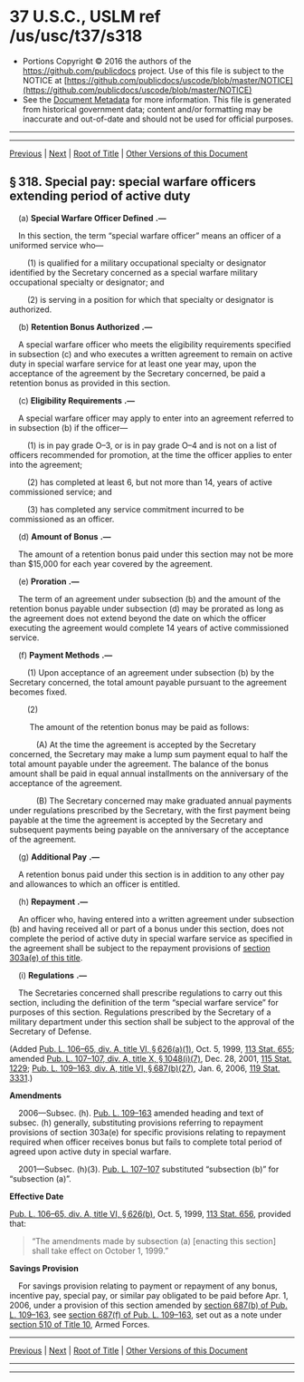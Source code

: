 ---
---

# 37 U.S.C., USLM ref /us/usc/t37/s318

* Portions Copyright © 2016 the authors of the https://github.com/publicdocs project.
  Use of this file is subject to the NOTICE at [https://github.com/publicdocs/uscode/blob/master/NOTICE](https://github.com/publicdocs/uscode/blob/master/NOTICE)
* See the [Document Metadata](././../../../../..//README.md) for more information.
  This file is generated from historical government data; content and/or formatting may be inaccurate and out-of-date and should not be used for official purposes.

----------
----------

[Previous](./../../../../..//us/usc/t37/ch5/schI/m__us_usc_t37_s317.md) | [Next](./../../../../..//us/usc/t37/ch5/schI/m__us_usc_t37_s319.md) | [Root of Title](./../../../../../) | [Other Versions of this Document](https://publicdocs.github.io/go/links?ns=uslm&ref=%2Fus%2Fusc%2Ft37%2Fs318)

## § 318. Special pay: special warfare officers extending period of active duty

    (a)  __Special Warfare Officer Defined__  __.—__ 

    In this section, the term “special warfare officer” means an officer of a uniformed service who—

        (1) is qualified for a military occupational specialty or designator identified by the Secretary concerned as a special warfare military occupational specialty or designator; and

        (2) is serving in a position for which that specialty or designator is authorized.

    (b)  __Retention Bonus Authorized__  __.—__ 

    A special warfare officer who meets the eligibility requirements specified in subsection (c) and who executes a written agreement to remain on active duty in special warfare service for at least one year may, upon the acceptance of the agreement by the Secretary concerned, be paid a retention bonus as provided in this section.

    (c)  __Eligibility Requirements__  __.—__ 

    A special warfare officer may apply to enter into an agreement referred to in subsection (b) if the officer—

        (1) is in pay grade O–3, or is in pay grade O–4 and is not on a list of officers recommended for promotion, at the time the officer applies to enter into the agreement;

        (2) has completed at least 6, but not more than 14, years of active commissioned service; and

        (3) has completed any service commitment incurred to be commissioned as an officer.

    (d)  __Amount of Bonus__  __.—__ 

    The amount of a retention bonus paid under this section may not be more than $15,000 for each year covered by the agreement.

    (e)  __Proration__  __.—__ 

    The term of an agreement under subsection (b) and the amount of the retention bonus payable under subsection (d) may be prorated as long as the agreement does not extend beyond the date on which the officer executing the agreement would complete 14 years of active commissioned service.

    (f)  __Payment Methods__  __.—__ 

        (1) Upon acceptance of an agreement under subsection (b) by the Secretary concerned, the total amount payable pursuant to the agreement becomes fixed.

        (2)

         The amount of the retention bonus may be paid as follows:

            (A) At the time the agreement is accepted by the Secretary concerned, the Secretary may make a lump sum payment equal to half the total amount payable under the agreement. The balance of the bonus amount shall be paid in equal annual installments on the anniversary of the acceptance of the agreement.

            (B) The Secretary concerned may make graduated annual payments under regulations prescribed by the Secretary, with the first payment being payable at the time the agreement is accepted by the Secretary and subsequent payments being payable on the anniversary of the acceptance of the agreement.

    (g)  __Additional Pay__  __.—__ 

    A retention bonus paid under this section is in addition to any other pay and allowances to which an officer is entitled.

    (h)  __Repayment__  __.—__ 

    An officer who, having entered into a written agreement under subsection (b) and having received all or part of a bonus under this section, does not complete the period of active duty in special warfare service as specified in the agreement shall be subject to the repayment provisions of [section 303a(e) of this title][/us/usc/t37/s303a/e].

    (i)  __Regulations__  __.—__ 

    The Secretaries concerned shall prescribe regulations to carry out this section, including the definition of the term “special warfare service” for purposes of this section. Regulations prescribed by the Secretary of a military department under this section shall be subject to the approval of the Secretary of Defense.

(Added [Pub. L. 106–65, div. A, title VI, § 626(a)(1)][/us/pl/106/65/s626/a/1], Oct. 5, 1999, [113 Stat. 655][/us/stat/113/655]; amended [Pub. L. 107–107, div. A, title X, § 1048(i)(7)][/us/pl/107/107/s1048/i/7], Dec. 28, 2001, [115 Stat. 1229][/us/stat/115/1229]; [Pub. L. 109–163, div. A, title VI, § 687(b)(27)][/us/pl/109/163/s687/b/27], Jan. 6, 2006, [119 Stat. 3331][/us/stat/119/3331].)

 __Amendments__ 

    2006—Subsec. (h). [Pub. L. 109–163][/us/pl/109/163] amended heading and text of subsec. (h) generally, substituting provisions referring to repayment provisions of section 303a(e) for specific provisions relating to repayment required when officer receives bonus but fails to complete total period of agreed upon active duty in special warfare.

    2001—Subsec. (h)(3). [Pub. L. 107–107][/us/pl/107/107] substituted “subsection (b)” for “subsection (a)”.

 __Effective Date__ 

[Pub. L. 106–65, div. A, title VI, § 626(b)][/us/pl/106/65/s626/b], Oct. 5, 1999, [113 Stat. 656][/us/stat/113/656], provided that: 

> “The amendments made by subsection (a) \[enacting this section\] shall take effect on October 1, 1999.”

 __Savings Provision__ 

    For savings provision relating to payment or repayment of any bonus, incentive pay, special pay, or similar pay obligated to be paid before Apr. 1, 2006, under a provision of this section amended by [section 687(b) of Pub. L. 109–163][/us/pl/109/163/s687/b], see [section 687(f) of Pub. L. 109–163][/us/pl/109/163/s687/f], set out as a note under [section 510 of Title 10][/us/usc/t10/s510], Armed Forces.

----------

[Previous](./../../../../..//us/usc/t37/ch5/schI/m__us_usc_t37_s317.md) | [Next](./../../../../..//us/usc/t37/ch5/schI/m__us_usc_t37_s319.md) | [Root of Title](./../../../../../) | [Other Versions of this Document](https://publicdocs.github.io/go/links?ns=uslm&ref=%2Fus%2Fusc%2Ft37%2Fs318)

----------
----------

[/us/usc/t37/s303a/e]: https://publicdocs.github.io/go/links?ns=uslm&ref=%2Fus%2Fusc%2Ft37%2Fs303a%2Fe
[/us/pl/106/65/s626/a/1]: https://publicdocs.github.io/go/links?ns=uslm&ref=%2Fus%2Fpl%2F106%2F65%2Fs626%2Fa%2F1
[/us/stat/113/655]: https://publicdocs.github.io/go/links?ns=uslm&ref=%2Fus%2Fstat%2F113%2F655
[/us/pl/107/107/s1048/i/7]: https://publicdocs.github.io/go/links?ns=uslm&ref=%2Fus%2Fpl%2F107%2F107%2Fs1048%2Fi%2F7
[/us/stat/115/1229]: https://publicdocs.github.io/go/links?ns=uslm&ref=%2Fus%2Fstat%2F115%2F1229
[/us/pl/109/163/s687/b/27]: https://publicdocs.github.io/go/links?ns=uslm&ref=%2Fus%2Fpl%2F109%2F163%2Fs687%2Fb%2F27
[/us/stat/119/3331]: https://publicdocs.github.io/go/links?ns=uslm&ref=%2Fus%2Fstat%2F119%2F3331
[/us/pl/109/163]: https://publicdocs.github.io/go/links?ns=uslm&ref=%2Fus%2Fpl%2F109%2F163
[/us/pl/107/107]: https://publicdocs.github.io/go/links?ns=uslm&ref=%2Fus%2Fpl%2F107%2F107
[/us/pl/106/65/s626/b]: https://publicdocs.github.io/go/links?ns=uslm&ref=%2Fus%2Fpl%2F106%2F65%2Fs626%2Fb
[/us/stat/113/656]: https://publicdocs.github.io/go/links?ns=uslm&ref=%2Fus%2Fstat%2F113%2F656
[/us/pl/109/163/s687/b]: https://publicdocs.github.io/go/links?ns=uslm&ref=%2Fus%2Fpl%2F109%2F163%2Fs687%2Fb
[/us/pl/109/163/s687/f]: https://publicdocs.github.io/go/links?ns=uslm&ref=%2Fus%2Fpl%2F109%2F163%2Fs687%2Ff
[/us/usc/t10/s510]: https://publicdocs.github.io/go/links?ns=uslm&ref=%2Fus%2Fusc%2Ft10%2Fs510


